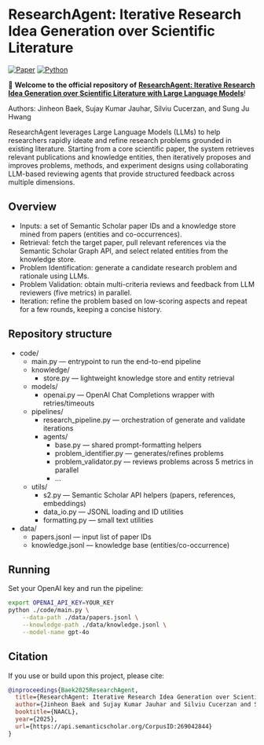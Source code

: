 # ResearchAgent: Iterative Research Idea Generation over Scientific Literature

[![Paper](https://img.shields.io/badge/arXiv-2404.07738-b31b1b)](https://arxiv.org/abs/2404.07738)
[![Python](https://img.shields.io/badge/Python-3.9%2B-orange)](https://www.python.org/downloads/release/python-390/)

🚀 **Welcome to the official repository of** [**ResearchAgent: Iterative Research Idea Generation over Scientific Literature with Large Language Models**](https://arxiv.org/abs/2404.07738)!

Authors: Jinheon Baek, Sujay Kumar Jauhar, Silviu Cucerzan, and Sung Ju Hwang

ResearchAgent leverages Large Language Models (LLMs) to help researchers rapidly ideate and refine research problems grounded in existing literature. Starting from a core scientific paper, the system retrieves relevant publications and knowledge entities, then iteratively proposes and improves problems, methods, and experiment designs using collaborating LLM-based reviewing agents that provide structured feedback across multiple dimensions.


## Overview

- Inputs: a set of Semantic Scholar paper IDs and a knowledge store mined from papers (entities and co-occurrences).
- Retrieval: fetch the target paper, pull relevant references via the Semantic Scholar Graph API, and select related entities from the knowledge store.
- Problem Identification: generate a candidate research problem and rationale using LLMs.
- Problem Validation: obtain multi-criteria reviews and feedback from LLM reviewers (five metrics) in parallel.
- Iteration: refine the problem based on low-scoring aspects and repeat for a few rounds, keeping a concise history.


## Repository structure

- code/
	- main.py — entrypoint to run the end-to-end pipeline
	- knowledge/
		- store.py — lightweight knowledge store and entity retrieval
	- models/
		- openai.py — OpenAI Chat Completions wrapper with retries/timeouts
	- pipelines/
		- research_pipeline.py — orchestration of generate and validate iterations
		- agents/
			- base.py — shared prompt-formatting helpers
			- problem_identifier.py — generates/refines problems
			- problem_validator.py — reviews problems across 5 metrics in parallel
            - ...
	- utils/
		- s2.py — Semantic Scholar API helpers (papers, references, embeddings)
		- data_io.py — JSONL loading and ID utilities
		- formatting.py — small text utilities
- data/
	- papers.jsonl — input list of paper IDs
	- knowledge.jsonl — knowledge base (entities/co-occurrence)


## Running

Set your OpenAI key and run the pipeline:

```bash
export OPENAI_API_KEY=YOUR_KEY
python ./code/main.py \
	--data-path ./data/papers.jsonl \
	--knowledge-path ./data/knowledge.jsonl \
	--model-name gpt-4o
```


## Citation

If you use or build upon this project, please cite:

```bibtex
@inproceedings{Baek2025ResearchAgent,
  title={ResearchAgent: Iterative Research Idea Generation over Scientific Literature with Large Language Models},
  author={Jinheon Baek and Sujay Kumar Jauhar and Silviu Cucerzan and Sung Ju Hwang},
  booktitle={NAACL},
  year={2025},
  url={https://api.semanticscholar.org/CorpusID:269042844}
}
```
